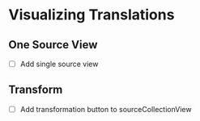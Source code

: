 # Visualizing Translations #
## One Source View ##
 - [ ] Add single source view

## Transform ##
 - [ ] Add transformation button to sourceCollectionView
